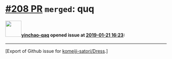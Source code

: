 # [\#208 PR](https://github.com/komeiji-satori/Dress/pull/208) `merged`: quq

#### <img src="https://avatars.githubusercontent.com/u/45685054?v=4" width="50">[yinchao-qaq](https://github.com/yinchao-qaq) opened issue at [2019-01-21 16:23](https://github.com/komeiji-satori/Dress/pull/208):






-------------------------------------------------------------------------------



[Export of Github issue for [komeiji-satori/Dress](https://github.com/komeiji-satori/Dress).]
